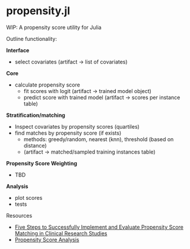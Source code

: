 # propensity.jl
WIP: A propensity score utility for Julia

Outline functionality: <br>

<b>Interface</b>
* select covariates (artifact -> list of covariates)

<b>Core</b>
* calculate propensity score 
  * fit scores with logit (artifact -> trained model object)
  * predict score with trained model (artifact -> scores per instance table)
  
<b>Stratification/matching</b>
* Inspect covariates by propensity scores (quartiles)
* find matches by propensity score (if exists)
    * methods: greedy/random, nearest (knn), threshold (based on distance)
    * (artifact -> matched/sampled training instances table)
      
<b>Propensity Score Weighting</b>
* TBD

<b>Analysis</b>
   * plot scores
   * tests

Resources
* [Five Steps to Successfully Implement and Evaluate
Propensity Score Matching in Clinical Research Studies](https://www.medschool.umaryland.edu/media/SOM/Departments/Anesthesiology/Resources/Faculty-Development-/Five_Steps_to_Successfully_Implement_and_Evaluate.96979.pdf)
* [Propensity Score Analysis](http://web.hku.hk/~bcowling/examples/propensity.htm)
